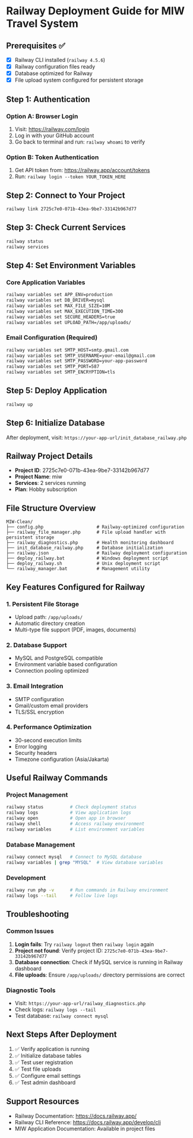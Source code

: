 # Railway Deployment Guide for MIW Travel System

## Prerequisites ✅
- [x] Railway CLI installed (`railway 4.5.6`)
- [x] Railway configuration files ready
- [x] Database optimized for Railway
- [x] File upload system configured for persistent storage

## Step 1: Authentication

### Option A: Browser Login
1. Visit: https://railway.com/login
2. Log in with your GitHub account
3. Go back to terminal and run: `railway whoami` to verify

### Option B: Token Authentication
1. Get API token from: https://railway.app/account/tokens
2. Run: `railway login --token YOUR_TOKEN_HERE`

## Step 2: Connect to Your Project
```bash
railway link 2725c7e0-071b-43ea-9be7-33142b967d77
```

## Step 3: Check Current Services
```bash
railway status
railway services
```

## Step 4: Set Environment Variables

### Core Application Variables
```bash
railway variables set APP_ENV=production
railway variables set DB_DRIVER=mysql
railway variables set MAX_FILE_SIZE=10M
railway variables set MAX_EXECUTION_TIME=300
railway variables set SECURE_HEADERS=true
railway variables set UPLOAD_PATH=/app/uploads/
```

### Email Configuration (Required)
```bash
railway variables set SMTP_HOST=smtp.gmail.com
railway variables set SMTP_USERNAME=your-email@gmail.com
railway variables set SMTP_PASSWORD=your-app-password
railway variables set SMTP_PORT=587
railway variables set SMTP_ENCRYPTION=tls
```

## Step 5: Deploy Application
```bash
railway up
```

## Step 6: Initialize Database
After deployment, visit: `https://your-app-url/init_database_railway.php`

## Railway Project Details
- **Project ID**: 2725c7e0-071b-43ea-9be7-33142b967d77
- **Project Name**: miw
- **Services**: 2 services running
- **Plan**: Hobby subscription

## File Structure Overview
```
MIW-Clean/
├── config.php                    # Railway-optimized configuration
├── railway_file_manager.php      # File upload handler with persistent storage
├── railway_diagnostics.php       # Health monitoring dashboard
├── init_database_railway.php     # Database initialization
├── railway.json                  # Railway deployment configuration
├── deploy_railway.bat            # Windows deployment script
├── deploy_railway.sh             # Unix deployment script
└── railway_manager.bat           # Management utility
```

## Key Features Configured for Railway

### 1. Persistent File Storage
- Upload path: `/app/uploads/`
- Automatic directory creation
- Multi-type file support (PDF, images, documents)

### 2. Database Support
- MySQL and PostgreSQL compatible
- Environment variable based configuration
- Connection pooling optimized

### 3. Email Integration
- SMTP configuration
- Gmail/custom email providers
- TLS/SSL encryption

### 4. Performance Optimization
- 30-second execution limits
- Error logging
- Security headers
- Timezone configuration (Asia/Jakarta)

## Useful Railway Commands

### Project Management
```bash
railway status          # Check deployment status
railway logs            # View application logs
railway open            # Open app in browser
railway shell           # Access railway environment
railway variables       # List environment variables
```

### Database Management
```bash
railway connect mysql   # Connect to MySQL database
railway variables | grep "MYSQL"  # View database variables
```

### Development
```bash
railway run php -v      # Run commands in Railway environment
railway logs --tail     # Follow live logs
```

## Troubleshooting

### Common Issues
1. **Login fails**: Try `railway logout` then `railway login` again
2. **Project not found**: Verify project ID: `2725c7e0-071b-43ea-9be7-33142b967d77`
3. **Database connection**: Check if MySQL service is running in Railway dashboard
4. **File uploads**: Ensure `/app/uploads/` directory permissions are correct

### Diagnostic Tools
- Visit: `https://your-app-url/railway_diagnostics.php`
- Check logs: `railway logs --tail`
- Test database: `railway connect mysql`

## Next Steps After Deployment
1. ✅ Verify application is running
2. ✅ Initialize database tables
3. ✅ Test user registration
4. ✅ Test file uploads
5. ✅ Configure email settings
6. ✅ Test admin dashboard

## Support Resources
- Railway Documentation: https://docs.railway.app/
- Railway CLI Reference: https://docs.railway.app/develop/cli
- MIW Application Documentation: Available in project files
